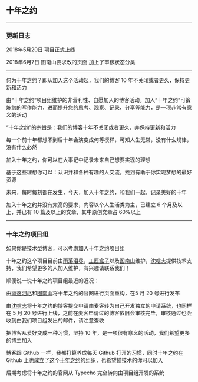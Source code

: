 ## 十年之约

------

### 更新日志

2018年5月20日 项目正式上线

2018年6月7日   图南山要求改的页面 加上了审核状态分类

------

何为十年之约？即从加入这个活动起，我们的博客 10 年不关闭或者更久，保持更新和活力

由“十年之约”项目组维护的非营利性、自愿加入的博客活动。加入“十年之约”可锻炼您的写作能力，进而提升您的思考、观察、记录、分享等能力，是一项非常有意义的活动

“十年之约”的宗旨是：我们的博客十年不关闭或者更久，并保持更新和活力

每一个前十年都想不到后十年会演变成何等模样，可知人生无常，没有什么规律，没有什么必然

加入十年之约，你可以在大事记中记录未来自己想要实现的理想

基于这些理想你可以：认识并和各种有趣的人交流，找到有助于你实现梦想的最好资源

未来，每时每刻都在发生，今天，加入十年之约，和我们一起，记录美好的十年

加入十年之约并没有太高的要求，内容以个人生活类为主，已建立 6 个月及以上，并已有 10 篇及以上的文章，其中原创文章占 60%以上

------

### 十年之约项目组

如果你是技术型博客，可以考虑加入十年之约项目组

十年之约这个项目目前由[雨落泪尽](https://www.1000yun.cn/)，[工匠盒子](https://www.artisanbox.org/)以及[图南山](https://tunanshan.com/)维护，[沈唁志](https://qq52o.me/)提供技术支持，我们希望更多的人加入维护，有兴趣请联系我们！

顺便说一说十年之约项目组最近的近况：

由[雨落泪尽](https://www.1000yun.cn/)和[图南山](https://tunanshan.com/)将十年之约的官网进行页面重构，在5 月 20 号进行发布

由[沈唁志](https://qq52o.me/)将十年之约的博客提交申请由麦客转为自己开发独立的申请系统，也同样在 5 月 20 号进行上线，之前在麦客申请过的博客依旧会审核完毕，审核通过也会收到由我们项目组发出的邮件，请注意查收

把博客从爱好变成一种习惯，坚持 10 年，是一项很有意义的活动，我们希望更多的博主加入

博客跟 Github 一样，我都打算养成每天 Github 打开的习惯，同时十年之约在 Github 上也成立了这个[十年之约](https://github.com/foreverblog)的组织，也希望懂技术的你可以加入

后期考虑将十年之约的官网从 Typecho 完全转向由项目组开发的系统
